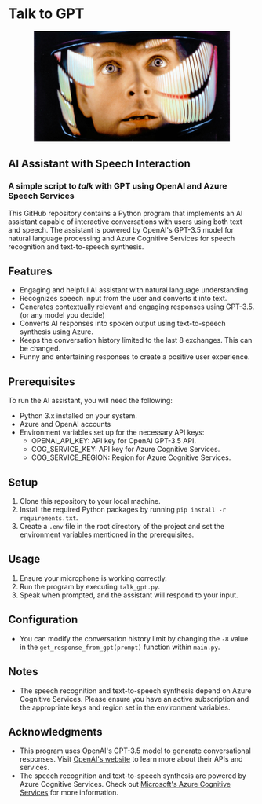 # Talk to GPT

<p align="center">
  <img src="img/hal.jpg" alt="HAL Image" width="400">
</p>

## AI Assistant with Speech Interaction
### A simple script to *talk* with GPT using OpenAI and Azure Speech Services

This GitHub repository contains a Python program that implements an AI assistant capable of interactive conversations with users using both text and speech. The assistant is powered by OpenAI's GPT-3.5 model for natural language processing and Azure Cognitive Services for speech recognition and text-to-speech synthesis.

## Features

- Engaging and helpful AI assistant with natural language understanding.
- Recognizes speech input from the user and converts it into text.
- Generates contextually relevant and engaging responses using GPT-3.5. (or any model you decide)
- Converts AI responses into spoken output using text-to-speech synthesis using Azure.
- Keeps the conversation history limited to the last 8 exchanges. This can be changed.
- Funny and entertaining responses to create a positive user experience.

## Prerequisites

To run the AI assistant, you will need the following:

- Python 3.x installed on your system.
- Azure and OpenAI accounts
- Environment variables set up for the necessary API keys:
    - OPENAI_API_KEY: API key for OpenAI GPT-3.5 API.
    - COG_SERVICE_KEY: API key for Azure Cognitive Services.
    - COG_SERVICE_REGION: Region for Azure Cognitive Services.

## Setup

1. Clone this repository to your local machine.
2. Install the required Python packages by running `pip install -r requirements.txt`.
3. Create a `.env` file in the root directory of the project and set the environment variables mentioned in the prerequisites.

## Usage

1. Ensure your microphone is working correctly.
2. Run the program by executing `talk_gpt.py`.
3. Speak when prompted, and the assistant will respond to your input.

## Configuration

- You can modify the conversation history limit by changing the `-8` value in the `get_response_from_gpt(prompt)` function within `main.py`.

## Notes

- The speech recognition and text-to-speech synthesis depend on Azure Cognitive Services. Please ensure you have an active subscription and the appropriate keys and region set in the environment variables.

## Acknowledgments

- This program uses OpenAI's GPT-3.5 model to generate conversational responses. Visit [OpenAI's website](https://openai.com/) to learn more about their APIs and services.
- The speech recognition and text-to-speech synthesis are powered by Azure Cognitive Services. Check out [Microsoft's Azure Cognitive Services](https://azure.microsoft.com/en-us/services/cognitive-services/) for more information.


